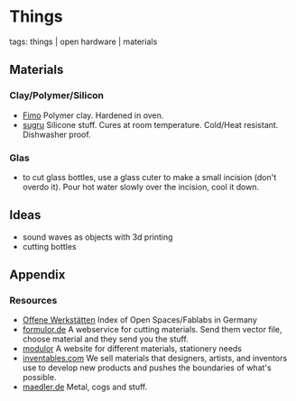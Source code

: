 # Things #

tags: things | open hardware | materials 

## Materials ##

### Clay/Polymer/Silicon ###

- [Fimo](http://www.fimo.com/) Polymer clay. Hardened in oven.
- [sugru](http://sugru.com/) Silicone stuff. Cures at room temperature. Cold/Heat resistant. Dishwasher proof.

### Glas ###

- to cut glass bottles, use a glass cuter to make a small incision (don't overdo it). Pour hot water slowly over the incision, cool it down.

## Ideas ##

 - sound waves as objects with 3d printing
 - cutting bottles

## Appendix ##

### Resources ###

- [Offene Werkstätten](http://offene-werkstaetten.org) Index of Open Spaces/Fablabs in Germany
- [formulor.de](http://www.formulor.de) A webservice for cutting materials. Send them vector file, choose material and they send you the stuff.
- [modulor](http://www.modulor.de/) A website for different materials, stationery needs
- [inventables.com](http://www.inventables.com/) We sell materials that designers, artists, and inventors use to develop new products and pushes the boundaries of what's possible.
- [maedler.de](http://www.maedler.de/) Metal, cogs and stuff.